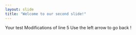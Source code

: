 ```yaml
---
layout: slide
title: "Welcome to our second slide!"
---
```

Your test Modifications of line 5
Use the left arrow to go back !
